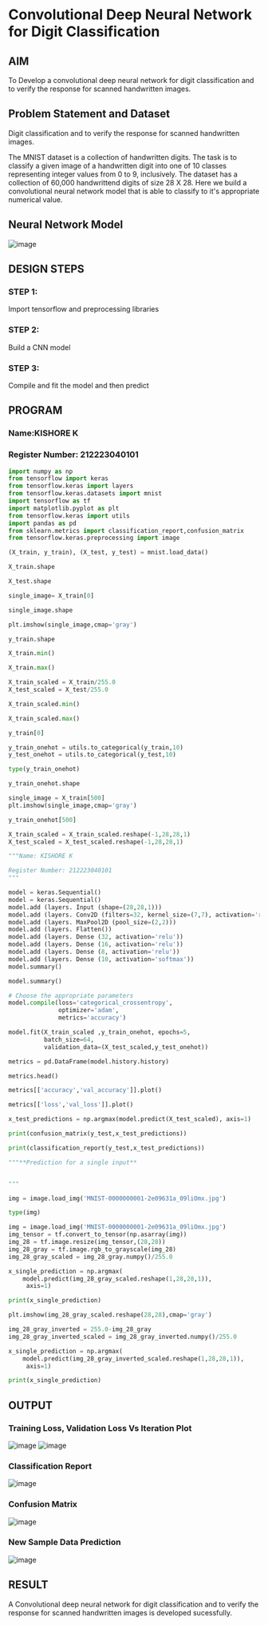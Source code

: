 # Convolutional Deep Neural Network for Digit Classification

## AIM

To Develop a convolutional deep neural network for digit classification and to verify the response for scanned handwritten images.

## Problem Statement and Dataset
Digit classification and to verify the response for scanned handwritten images.

The MNIST dataset is a collection of handwritten digits. The task is to classify a given image of a handwritten digit into one of 10 classes representing integer values from 0 to 9, inclusively. The dataset has a collection of 60,000 handwrittend digits of size 28 X 28. Here we build a convolutional neural network model that is able to classify to it's appropriate numerical value.
## Neural Network Model

![image](https://github.com/kishore2109K/mnist-classification/assets/152274619/314fc236-4418-42f7-b034-a7bfe8af0a47)

## DESIGN STEPS

### STEP 1:
Import tensorflow and preprocessing libraries


### STEP 2:
Build a CNN model


### STEP 3:
Compile and fit the model and then predict



## PROGRAM

### Name:KISHORE K
### Register Number: 212223040101



```python
import numpy as np
from tensorflow import keras
from tensorflow.keras import layers
from tensorflow.keras.datasets import mnist
import tensorflow as tf
import matplotlib.pyplot as plt
from tensorflow.keras import utils
import pandas as pd
from sklearn.metrics import classification_report,confusion_matrix
from tensorflow.keras.preprocessing import image

(X_train, y_train), (X_test, y_test) = mnist.load_data()

X_train.shape

X_test.shape

single_image= X_train[0]

single_image.shape

plt.imshow(single_image,cmap='gray')

y_train.shape

X_train.min()

X_train.max()

X_train_scaled = X_train/255.0
X_test_scaled = X_test/255.0

X_train_scaled.min()

X_train_scaled.max()

y_train[0]

y_train_onehot = utils.to_categorical(y_train,10)
y_test_onehot = utils.to_categorical(y_test,10)

type(y_train_onehot)

y_train_onehot.shape

single_image = X_train[500]
plt.imshow(single_image,cmap='gray')

y_train_onehot[500]

X_train_scaled = X_train_scaled.reshape(-1,28,28,1)
X_test_scaled = X_test_scaled.reshape(-1,28,28,1)

"""Name: KISHORE K

Register Number: 212223040101
"""

model = keras.Sequential()
model = keras.Sequential()
model.add (layers. Input (shape=(28,28,1)))
model.add (layers. Conv2D (filters=32, kernel_size=(7,7), activation='relu'))
model.add (layers. MaxPool2D (pool_size=(2,2)))
model.add (layers. Flatten())
model.add (layers. Dense (32, activation='relu'))
model.add (layers. Dense (16, activation='relu'))
model.add (layers. Dense (8, activation='relu'))
model.add (layers. Dense (10, activation='softmax'))
model.summary()

model.summary()

# Choose the appropriate parameters
model.compile(loss='categorical_crossentropy',
              optimizer='adam',
              metrics='accuracy')

model.fit(X_train_scaled ,y_train_onehot, epochs=5,
          batch_size=64,
          validation_data=(X_test_scaled,y_test_onehot))

metrics = pd.DataFrame(model.history.history)

metrics.head()

metrics[['accuracy','val_accuracy']].plot()

metrics[['loss','val_loss']].plot()

x_test_predictions = np.argmax(model.predict(X_test_scaled), axis=1)

print(confusion_matrix(y_test,x_test_predictions))

print(classification_report(y_test,x_test_predictions))

"""**Prediction for a single input**


"""

img = image.load_img('MNIST-0000000001-2e09631a_09liOmx.jpg')

type(img)

img = image.load_img('MNIST-0000000001-2e09631a_09liOmx.jpg')
img_tensor = tf.convert_to_tensor(np.asarray(img))
img_28 = tf.image.resize(img_tensor,(28,28))
img_28_gray = tf.image.rgb_to_grayscale(img_28)
img_28_gray_scaled = img_28_gray.numpy()/255.0

x_single_prediction = np.argmax(
    model.predict(img_28_gray_scaled.reshape(1,28,28,1)),
     axis=1)

print(x_single_prediction)

plt.imshow(img_28_gray_scaled.reshape(28,28),cmap='gray')

img_28_gray_inverted = 255.0-img_28_gray
img_28_gray_inverted_scaled = img_28_gray_inverted.numpy()/255.0

x_single_prediction = np.argmax(
    model.predict(img_28_gray_inverted_scaled.reshape(1,28,28,1)),
     axis=1)

print(x_single_prediction)
```

## OUTPUT

### Training Loss, Validation Loss Vs Iteration Plot

![image](https://github.com/kishore2109K/mnist-classification/assets/152274619/c4a38aff-fa53-43eb-b043-0fe9c4281227)
![image](https://github.com/kishore2109K/mnist-classification/assets/152274619/0b0bb4c1-f997-4a0f-923d-b3dea2824042)



### Classification Report

![image](https://github.com/kishore2109K/mnist-classification/assets/152274619/6fb3d776-7b86-483d-9ffd-27e19f6dc586)


### Confusion Matrix

![image](https://github.com/kishore2109K/mnist-classification/assets/152274619/eba1f1ae-865e-4c4b-a2b7-934874c820dd)

### New Sample Data Prediction

![image](https://github.com/kishore2109K/mnist-classification/assets/152274619/5a9056cb-e33d-46be-9eee-69e7b8ad7f80)

## RESULT
A Convolutional deep neural network for digit classification and to verify the response for scanned handwritten images is developed sucessfully.
